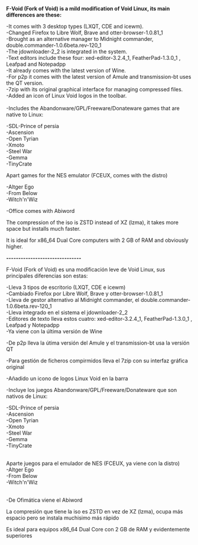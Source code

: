 <b>F-Void (Fork of Void) is a mild modification of Void Linux, its main differences are these:</b>

-It comes with 3 desktop types (LXQT, CDE and icewm).</br>
-Changed Firefox to Libre Wolf, Brave and otter-browser-1.0.81_1 </br>
-Brought as an alternative manager to Midnight commander, double.commander-1.0.6beta.rev-120_1</br>
-The jdownloader-2_2 is integrated in the system.</br>
-Text editors include these four: xed-editor-3.2.4_1, FeatherPad-1.3.0_1 , Leafpad and Notepadpp</br>
-It already comes with the latest version of Wine.</br>
-For p2p it comes with the latest version of Amule and transmission-bt uses the QT version.</br>
-7zip with its original graphical interface for managing compressed files.</br>
-Added an icon of Linux Void logos in the toolbar.</br></br>
-Includes the Abandonware/GPL/Freeware/Donateware games that are native to Linux:</br>

-SDL-Prince of persia</br>
-Ascension</br>
-Open Tyrian</br>
-Xmoto</br>
-Steel War</br>
-Gemma</br>
-TinyCrate</br>

Apart games for the NES emulator (FCEUX, comes with the distro)</br>

-Altger Ego</br>
-From Below</br>
-Witch'n'Wiz</br>



-Office comes with Abiword

The compression of the iso is ZSTD instead of XZ (lzma), it takes more space but installs much faster.

It is ideal for x86_64 Dual Core computers with 2 GB of RAM and obviously higher.

<b>-------------------------------</b>

F-Void (Fork of Void) es una modificación leve de Void Linux, sus principales diferencias son estas:</br>

-Lleva 3 tipos de escritorio (LXQT, CDE e icewm)</br>
-Cambiado Firefox por Libre Wolf, Brave y otter-browser-1.0.81_1 </br>
-Lleva de gestor alternativo al Midnight commander, el double.commander-1.0.6beta.rev-120_1</br>
-Lleva integrado en el sistema el jdownloader-2_2</br>
-Editores de texto lleva estos cuatro: xed-editor-3.2.4_1, FeatherPad-1.3.0_1 , Leafpad y Notepadpp</br>
-Ya viene con la última versión de Wine</br>

-De p2p lleva la útima versión del Amule y el transmission-bt usa la versión QT</br>

-Para gestión de ficheros compirmidos lleva el 7zip con su interfaz gráfica original</br>

-Añadido un icono de logos Linux Void en la barra</br>

-Incluye los juegos Abandonware/GPL/Freeware/Donateware que son nativos de Linux:</br>

-SDL-Prince of persia</br>
-Ascension</br>
-Open Tyrian</br>
-Xmoto</br>
-Steel War</br>
-Gemma</br>
-TinyCrate</br></br>

Aparte juegos para el emulador de NES (FCEUX, ya viene con la distro)</br>
-Altger Ego</br>
-From Below</br>
-Witch'n'Wiz</br></br>

-De Ofimática viene el Abiword</br>

La compresión que tiene la iso es ZSTD en vez de XZ (lzma), ocupa más espacio pero se instala muchisimo más rápido</br>

Es ideal para equipos x86_64 Dual Core con 2 GB de RAM y evidentemente superiores</br>

